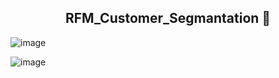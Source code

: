 <h2 align="center"> <b> RFM_Customer_Segmantation 🌊</b></h2>

![image](https://github.com/emreyldzgl/RFM_Customer_Segmantation/blob/main/visualization/treemap.png) 

![image](https://github.com/emreyldzgl/RFM_Customer_Segmantation/blob/main/visualization/pie_chart.png)

<p> <a> </a></p>


